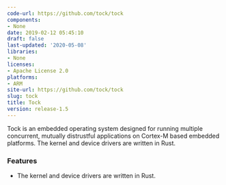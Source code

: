 ```yaml
---
code-url: https://github.com/tock/tock
components:
- None
date: 2019-02-12 05:45:10
draft: false
last-updated: '2020-05-08'
libraries:
- None
licenses:
- Apache License 2.0
platforms:
- ARM
site-url: https://github.com/tock/tock
slug: tock
title: Tock
version: release-1.5
---
```

Tock is an embedded operating system designed for running multiple concurrent, mutually distrustful applications on Cortex-M based embedded platforms. The kernel and device drivers are written in Rust.

<!--more-->

### Features
- The kernel and device drivers are written in Rust.



